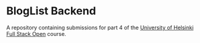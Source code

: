 # BlogList Backend

A repository containing submissions for part 4 of the [University of Helsinki Full Stack Open](https://fullstackopen.com/en/) course.
